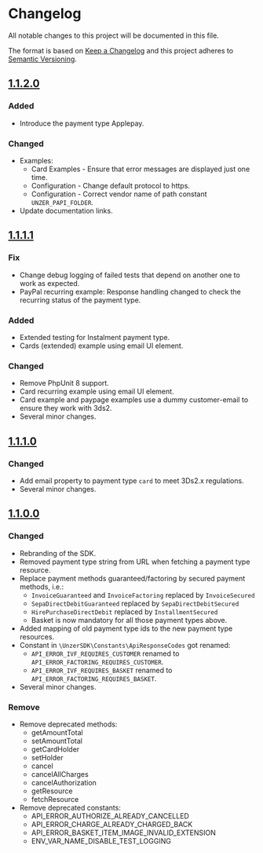 # Changelog
All notable changes to this project will be documented in this file.

The format is based on [Keep a Changelog](http://keepachangelog.com/en/1.0.0/) and this project adheres to [Semantic Versioning](http://semver.org/spec/v2.0.0.html).

## [1.1.2.0](https://github.com/unzerdev/php-sdk/compare/1.1.1.1..1.1.2.0)
### Added
*   Introduce the payment type Applepay.

### Changed
*   Examples:
    *   Card Examples - Ensure that error messages are displayed just one time.
    *   Configuration - Change default protocol to https.
    *   Configuration - Correct vendor name of path constant `UNZER_PAPI_FOLDER`.
*   Update documentation links.

## [1.1.1.1](https://github.com/unzerdev/php-sdk/compare/1.1.1.0..1.1.1.1)

### Fix
*   Change debug logging of failed tests that depend on another one to work as expected.
*   PayPal recurring example: Response handling changed to check the recurring status of the payment type.

### Added
*   Extended testing for Instalment payment type.
*   Cards (extended) example using email UI element.

### Changed
*   Remove PhpUnit 8 support.
*   Card recurring example using email UI element.
*   Card example and paypage examples use a dummy customer-email to ensure they work with 3ds2.
*   Several minor changes.

## [1.1.1.0](https://github.com/unzerdev/php-sdk/compare/1.1.0.0..1.1.1.0)

### Changed
*   Add email property to payment type `card` to meet 3Ds2.x regulations.
*   Several minor changes.

## [1.1.0.0](https://github.com/unzerdev/php-sdk/compare/1260b8314af1ac461e33f0cfb382ffcd0e87c105..1.1.0.0)

### Changed
*   Rebranding of the SDK.
*   Removed payment type string from URL when fetching a payment type resource.
*   Replace payment methods guaranteed/factoring by secured payment methods, i.e.:
    *   `InvoiceGuaranteed` and `InvoiceFactoring` replaced by `InvoiceSecured`
    *   `SepaDirectDebitGuaranteed` replaced by `SepaDirectDebitSecured`
    *   `HirePurchaseDirectDebit` replaced by `InstallmentSecured`
    *   Basket is now mandatory for all those payment types above.
*   Added mapping of old payment type ids to the new payment type resources.
*   Constant in `\UnzerSDK\Constants\ApiResponseCodes` got renamed:
    *   `API_ERROR_IVF_REQUIRES_CUSTOMER` renamed to `API_ERROR_FACTORING_REQUIRES_CUSTOMER`.
    *   `API_ERROR_IVF_REQUIRES_BASKET` renamed to `API_ERROR_FACTORING_REQUIRES_BASKET`.
*   Several minor changes.
### Remove
*   Remove deprecated methods:
    *   getAmountTotal
    *   setAmountTotal
    *   getCardHolder
    *   setHolder
    *   cancel
    *   cancelAllCharges
    *   cancelAuthorization
    *   getResource
    *   fetchResource
*   Remove deprecated constants:
    *   API_ERROR_AUTHORIZE_ALREADY_CANCELLED
    *   API_ERROR_CHARGE_ALREADY_CHARGED_BACK
    *   API_ERROR_BASKET_ITEM_IMAGE_INVALID_EXTENSION
    *   ENV_VAR_NAME_DISABLE_TEST_LOGGING